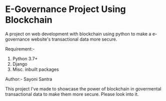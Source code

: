 # E-Governance Project Using Blockchain
A project on web development with blockchain using python to make a e-governance website's transactional data more secure.


Requirement:-
1. Python 3.7+
2. Django
3. Misc. inbuilt packages

Author:-
Sayoni Santra

This project I've made to showcase the power of blockchain in govermental transactional data to make them more secure. Please look into it.

